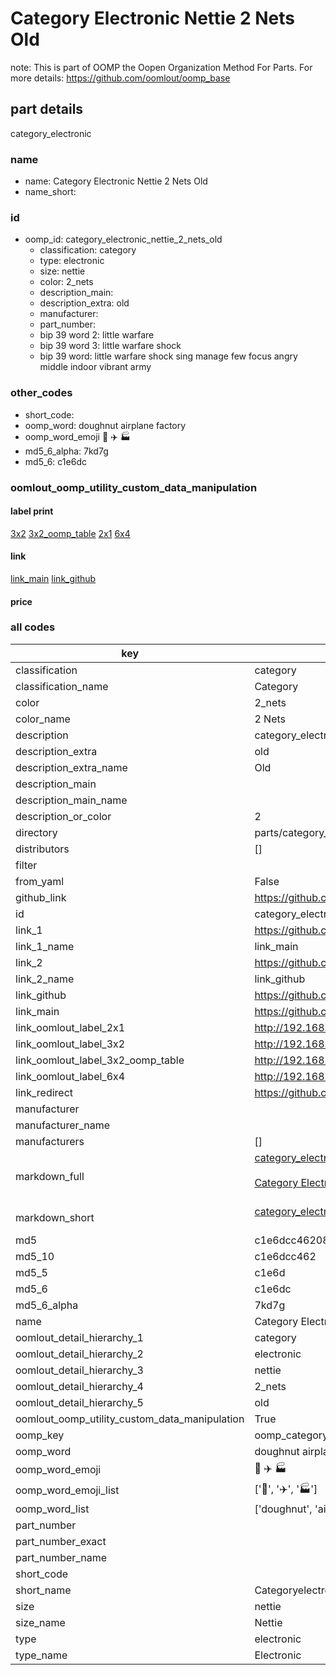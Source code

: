 # Category Electronic Nettie 2 Nets Old  

note: This is part of OOMP the Oopen Organization Method For Parts. For more details: https://github.com/oomlout/oomp_base

##  part details
  



category_electronic



### name
* name: Category Electronic Nettie 2 Nets Old
* name_short: 
### id
* oomp_id: category_electronic_nettie_2_nets_old
  * classification: category
  * type: electronic
  * size: nettie
  * color: 2_nets
  * description_main: 
  * description_extra: old
  * manufacturer: 
  * part_number: 
  * bip 39 word 2: little warfare
  * bip 39 word 3: little warfare shock
  * bip 39 word: little warfare shock sing manage few focus angry middle indoor vibrant army

### other_codes
* short_code: 
* oomp_word: doughnut airplane factory
* oomp_word_emoji :doughnut: :airplane: :factory:
* md5_6_alpha: 7kd7g
* md5_6: c1e6dc






### oomlout_oomp_utility_custom_data_manipulation
#### label print
[3x2](http://192.168.1.245:1112/?label=oomp%207kd7g)
[3x2_oomp_table](http://192.168.1.108:1112/?label=oomp%207kd7g)
[2x1](http://192.168.1.242:1112/?label=oomp%207kd7g)
[6x4](http://192.168.1.55:1112/?label=oomp%207kd7g)    

#### link

[link_main](https://github.com/oomlout/oomlout_oomp_version_1_messy/tree/main/parts/category_electronic_nettie_2_nets_old) [link_github](https://github.com/oomlout/oomlout_oomp_version_1_messy/tree/main/parts/category_electronic_nettie_2_nets_old)                             

#### price







### all codes 
| key | value |  
| --- | --- |  
| classification | category |  
| classification_name | Category |  
| color | 2_nets |  
| color_name | 2 Nets |  
| description | category_electronic |  
| description_extra | old |  
| description_extra_name | Old |  
| description_main |  |  
| description_main_name |  |  
| description_or_color | 2  |  
| directory | parts/category_electronic_nettie_2_nets_old |  
| distributors | [] |  
| filter |  |  
| from_yaml | False |  
| github_link | https://github.com/oomlout/oomlout_oomp_part_src/tree/main/parts/category_electronic_nettie_2_nets_old |  
| id | category_electronic_nettie_2_nets_old |  
| link_1 | https://github.com/oomlout/oomlout_oomp_version_1_messy/tree/main/parts/category_electronic_nettie_2_nets_old |  
| link_1_name | link_main |  
| link_2 | https://github.com/oomlout/oomlout_oomp_version_1_messy/tree/main/parts/category_electronic_nettie_2_nets_old |  
| link_2_name | link_github |  
| link_github | https://github.com/oomlout/oomlout_oomp_version_1_messy/tree/main/parts/category_electronic_nettie_2_nets_old |  
| link_main | https://github.com/oomlout/oomlout_oomp_version_1_messy/tree/main/parts/category_electronic_nettie_2_nets_old |  
| link_oomlout_label_2x1 | http://192.168.1.242:1112/?label=oomp%207kd7g |  
| link_oomlout_label_3x2 | http://192.168.1.245:1112/?label=oomp%207kd7g |  
| link_oomlout_label_3x2_oomp_table | http://192.168.1.108:1112/?label=oomp%207kd7g |  
| link_oomlout_label_6x4 | http://192.168.1.55:1112/?label=oomp%207kd7g |  
| link_redirect | https://github.com/oomlout/oomlout_oomp_version_1_messy/tree/main/parts/category_electronic_nettie_2_nets_old |  
| manufacturer |  |  
| manufacturer_name |  |  
| manufacturers | [] |  
| markdown_full | [category_electronic_nettie_2_nets_old](none)<br>[](none)<br>[Category Electronic Nettie 2 Nets Old](none)<br><br> |  
| markdown_short | [category_electronic_nettie_2_nets_old](none)<br><br> |  
| md5 | c1e6dcc46208eb4556437c958cbdc414 |  
| md5_10 | c1e6dcc462 |  
| md5_5 | c1e6d |  
| md5_6 | c1e6dc |  
| md5_6_alpha | 7kd7g |  
| name | Category Electronic Nettie 2 Nets Old |  
| oomlout_detail_hierarchy_1 | category |  
| oomlout_detail_hierarchy_2 | electronic |  
| oomlout_detail_hierarchy_3 | nettie |  
| oomlout_detail_hierarchy_4 | 2_nets |  
| oomlout_detail_hierarchy_5 | old |  
| oomlout_oomp_utility_custom_data_manipulation | True |  
| oomp_key | oomp_category_electronic_nettie_2_nets_old |  
| oomp_word | doughnut airplane factory |  
| oomp_word_emoji | :doughnut: :airplane: :factory: |  
| oomp_word_emoji_list | [':doughnut:', ':airplane:', ':factory:'] |  
| oomp_word_list | ['doughnut', 'airplane', 'factory'] |  
| part_number |  |  
| part_number_exact |  |  
| part_number_name |  |  
| short_code |  |  
| short_name | Categoryelectronic |  
| size | nettie |  
| size_name | Nettie |  
| type | electronic |  
| type_name | Electronic |  
